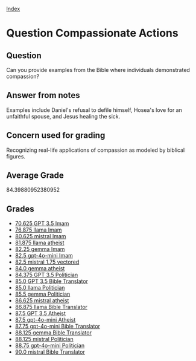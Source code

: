 
[Index](../../index.md)
# Question Compassionate Actions
## Question
Can you provide examples from the Bible where individuals demonstrated compassion?

## Answer from notes
Examples include Daniel's refusal to defile himself, Hosea's love for an unfaithful spouse, and Jesus healing the sick.

## Concern used for grading
Recognizing real-life applications of compassion as modeled by biblical figures.

## Average Grade
84.39880952380952

## Grades
 * [70.625 GPT 3.5 Imam](../answers/GPT_3.5_Imam/Compassionate_Actions.md)
 * [76.875 llama Imam](../answers/llama_Imam/Compassionate_Actions.md)
 * [80.625 mistral Imam](../answers/mistral_Imam/Compassionate_Actions.md)
 * [81.875 llama atheist](../answers/llama_atheist/Compassionate_Actions.md)
 * [82.25 gemma Imam](../answers/gemma_Imam/Compassionate_Actions.md)
 * [82.5 gpt-4o-mini Imam](../answers/gpt-4o-mini_Imam/Compassionate_Actions.md)
 * [82.5 mistral 1.75 vectored](../answers/mistral_1.75_vectored/Compassionate_Actions.md)
 * [84.0 gemma atheist](../answers/gemma_atheist/Compassionate_Actions.md)
 * [84.375 GPT 3.5 Politician](../answers/GPT_3.5_Politician/Compassionate_Actions.md)
 * [85.0 GPT 3.5 Bible Translator](../answers/GPT_3.5_Bible_Translator/Compassionate_Actions.md)
 * [85.0 llama Politician](../answers/llama_Politician/Compassionate_Actions.md)
 * [85.5 gemma Politician](../answers/gemma_Politician/Compassionate_Actions.md)
 * [86.625 mistral atheist](../answers/mistral_atheist/Compassionate_Actions.md)
 * [86.875 llama Bible Translator](../answers/llama_Bible_Translator/Compassionate_Actions.md)
 * [87.5 GPT 3.5 Atheist](../answers/GPT_3.5_Atheist/Compassionate_Actions.md)
 * [87.5 gpt-4o-mini Atheist](../answers/gpt-4o-mini_Atheist/Compassionate_Actions.md)
 * [87.75 gpt-4o-mini Bible Translator](../answers/gpt-4o-mini_Bible_Translator/Compassionate_Actions.md)
 * [88.125 gemma Bible Translator](../answers/gemma_Bible_Translator/Compassionate_Actions.md)
 * [88.125 mistral Politician](../answers/mistral_Politician/Compassionate_Actions.md)
 * [88.75 gpt-4o-mini Politician](../answers/gpt-4o-mini_Politician/Compassionate_Actions.md)
 * [90.0 mistral Bible Translator](../answers/mistral_Bible_Translator/Compassionate_Actions.md)
